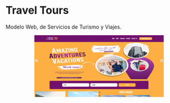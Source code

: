 # Travel Tours

Modelo Web, de Servicios de Turismo y Viajes.

 <p align="center"> <img src="https://github.com/eliebust/Travel-Tours/blob/main/screenshot--2020.12.12-00_06_05.png" width="350"/> </p>
